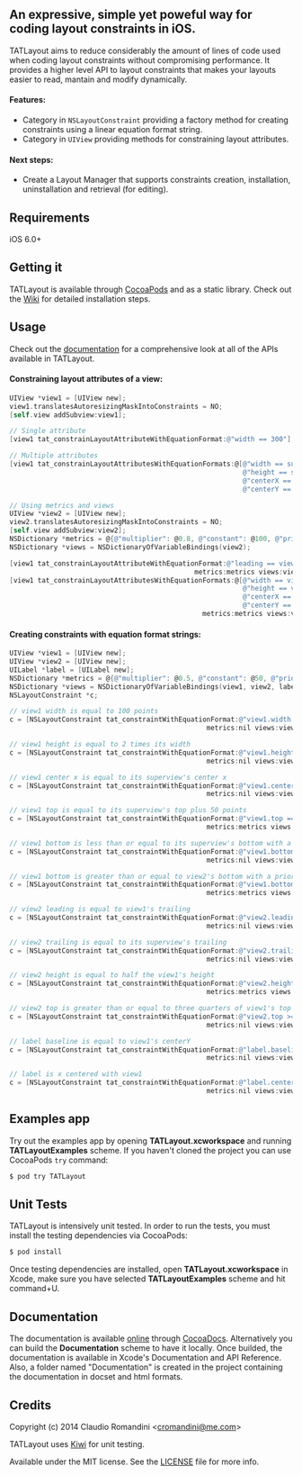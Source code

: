 ## An expressive, simple yet poweful way for coding layout constraints in iOS.

TATLayout aims to reduce considerably the amount of lines of code used when coding layout constraints without compromising performance. It provides a higher level API to layout constraints that makes your layouts easier to read, mantain and modify dynamically.

#### Features:
- Category in `NSLayoutConstraint` providing a factory method for creating constraints using a linear equation format string.
- Category in `UIView` providing methods for constraining layout attributes.

#### Next steps:
- Create a Layout Manager that supports constraints creation, installation, uninstallation and retrieval (for editing).

## Requirements
iOS 6.0+

## Getting it
TATLayout is available through [CocoaPods](http://cocoapods.org) and as a static library. Check out the [Wiki](https://github.com/cromandini/TATLayout/wiki) for detailed installation steps.

## Usage
Check out the [documentation](http://cocoadocs.org/docsets/TATLayout/) for a comprehensive look at all of the APIs available in TATLayout.

#### Constraining layout attributes of a view:
```objective-c
UIView *view1 = [UIView new];
view1.translatesAutoresizingMaskIntoConstraints = NO;
[self.view addSubview:view1];

// Single attribute
[view1 tat_constrainLayoutAttributeWithEquationFormat:@"width == 300"];

// Multiple attributes
[view1 tat_constrainLayoutAttributesWithEquationFormats:@[@"width == superview.width * 0.5",
                                                          @"height == superview.height * 0.5",
                                                          @"centerX == superview.centerX",
                                                          @"centerY == superview.centerY"]];

// Using metrics and views
UIView *view2 = [UIView new];
view2.translatesAutoresizingMaskIntoConstraints = NO;
[self.view addSubview:view2];
NSDictionary *metrics = @{@"multiplier": @0.8, @"constant": @100, @"priority": @751};
NSDictionary *views = NSDictionaryOfVariableBindings(view2);

[view1 tat_constrainLayoutAttributeWithEquationFormat:@"leading == view2.leading + constant"
                                              metrics:metrics views:views];
[view1 tat_constrainLayoutAttributesWithEquationFormats:@[@"width == view2.width * multiplier",
                                                          @"height == view2.height * multiplier",
                                                          @"centerX == superview.centerX @priority",
                                                          @"centerY == superview.centerY @priority"]
                                                metrics:metrics views:views];
```

#### Creating constraints with equation format strings:

```objective-c
UIView *view1 = [UIView new];
UIView *view2 = [UIView new];
UILabel *label = [UILabel new];
NSDictionary *metrics = @{@"multiplier": @0.5, @"constant": @50, @"priority": @751};
NSDictionary *views = NSDictionaryOfVariableBindings(view1, view2, label);
NSLayoutConstraint *c;

// view1 width is equal to 100 points
c = [NSLayoutConstraint tat_constraintWithEquationFormat:@"view1.width == 100"
                                                 metrics:nil views:views];

// view1 height is equal to 2 times its width
c = [NSLayoutConstraint tat_constraintWithEquationFormat:@"view1.height == view1.width * 2"
                                                 metrics:nil views:views];

// view1 center x is equal to its superview's center x
c = [NSLayoutConstraint tat_constraintWithEquationFormat:@"view1.centerX == superview.centerX"
                                                 metrics:nil views:views];

// view1 top is equal to its superview's top plus 50 points
c = [NSLayoutConstraint tat_constraintWithEquationFormat:@"view1.top == superview.top + constant"
                                                 metrics:metrics views:views];

// view1 bottom is less than or equal to its superview's bottom with a priority of 251
c = [NSLayoutConstraint tat_constraintWithEquationFormat:@"view1.bottom <= superview.bottom @251"
                                                 metrics:nil views:views];

// view1 bottom is greater than or equal to view2's bottom with a priority of 751
c = [NSLayoutConstraint tat_constraintWithEquationFormat:@"view1.bottom >= view2.bottom @priority"
                                                 metrics:metrics views:views];

// view2 leading is equal to view1's trailing
c = [NSLayoutConstraint tat_constraintWithEquationFormat:@"view2.leading == view1.trailing"
                                                 metrics:nil views:views];

// view2 trailing is equal to its superview's trailing
c = [NSLayoutConstraint tat_constraintWithEquationFormat:@"view2.trailing == superview.trailing"
                                                 metrics:nil views:views];

// view2 height is equal to half the view1's height
c = [NSLayoutConstraint tat_constraintWithEquationFormat:@"view2.height == view1.height * multiplier"
                                                 metrics:metrics views:views];

// view2 top is greater than or equal to three quarters of view1's top plus 50 points with a priority of 500
c = [NSLayoutConstraint tat_constraintWithEquationFormat:@"view2.top >= view1.top * 0.75 + 50 @500"
                                                 metrics:nil views:views];

// label baseline is equal to view1's centerY
c = [NSLayoutConstraint tat_constraintWithEquationFormat:@"label.baseline == view1.centerY"
                                                 metrics:nil views:views];

// label is x centered with view1
c = [NSLayoutConstraint tat_constraintWithEquationFormat:@"label.centerX == view1.centerX"
                                                 metrics:nil views:views];
```

## Examples app
Try out the examples app by opening __TATLayout.xcworkspace__ and running __TATLayoutExamples__ scheme. If you haven't cloned the project you can use CocoaPods `try` command:
```bash
$ pod try TATLayout
```

## Unit Tests
TATLayout is intensively unit tested. In order to run the tests, you must install the testing dependencies via CocoaPods:

```bash
$ pod install
```

Once testing dependencies are installed, open __TATLayout.xcworkspace__ in Xcode, make sure you have selected __TATLayoutExamples__ scheme and hit command+U.

## Documentation
The documentation is available [online](http://cocoadocs.org/docsets/TATLayout/) through [CocoaDocs](http://cocoadocs.org). Alternatively you can build the __Documentation__ scheme to have it locally. Once builded, the documentation is available in Xcode's Documentation and API Reference. Also, a folder named "Documentation" is created in the project containing the documentation in docset and html formats.

## Credits
Copyright (c) 2014 Claudio Romandini <[cromandini@me.com](mailto:cromandini@me.com)>

TATLayout uses [Kiwi](https://github.com/allending/Kiwi) for unit testing.

Available under the MIT license. See the [LICENSE](https://github.com/cromandini/TATLayout/blob/master/LICENSE) file for more info.
